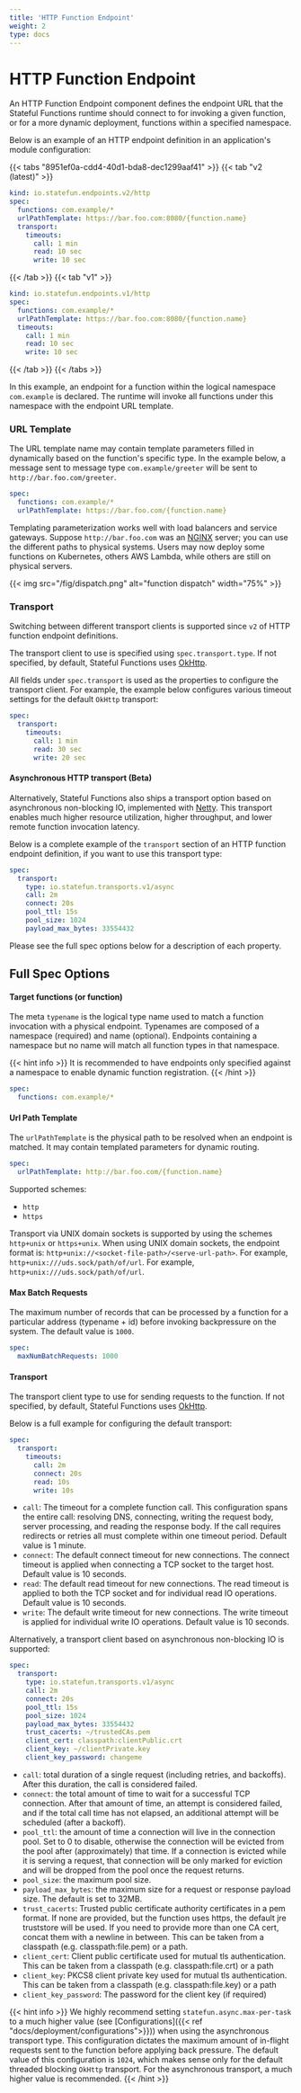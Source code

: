```yaml
---
title: 'HTTP Function Endpoint'
weight: 2
type: docs
---
```

<!--
Licensed to the Apache Software Foundation (ASF) under one
or more contributor license agreements.  See the NOTICE file
distributed with this work for additional information
regarding copyright ownership.  The ASF licenses this file
to you under the Apache License, Version 2.0 (the
"License"); you may not use this file except in compliance
with the License.  You may obtain a copy of the License at

  http://www.apache.org/licenses/LICENSE-2.0

Unless required by applicable law or agreed to in writing,
software distributed under the License is distributed on an
"AS IS" BASIS, WITHOUT WARRANTIES OR CONDITIONS OF ANY
KIND, either express or implied.  See the License for the
specific language governing permissions and limitations
under the License.
-->

# HTTP Function Endpoint

An HTTP Function Endpoint component defines the endpoint URL that the Stateful Functions runtime should connect to for
invoking a given function, or for a more dynamic deployment, functions within a specified namespace.

Below is an example of an HTTP endpoint definition in an application's module configuration:

{{< tabs "8951ef0a-cdd4-40d1-bda8-dec1299aaf41" >}}
{{< tab "v2 (latest)" >}}
```yaml
kind: io.statefun.endpoints.v2/http
spec:
  functions: com.example/*
  urlPathTemplate: https://bar.foo.com:8080/{function.name}
  transport:
    timeouts:
      call: 1 min
      read: 10 sec
      write: 10 sec
```
{{< /tab >}}
{{< tab "v1" >}}
```yaml
kind: io.statefun.endpoints.v1/http
spec:
  functions: com.example/*
  urlPathTemplate: https://bar.foo.com:8080/{function.name}
  timeouts:
    call: 1 min
    read: 10 sec
    write: 10 sec
```
{{< /tab >}}
{{< /tabs >}}

In this example, an endpoint for a function within the logical namespace `com.example` is declared.
The runtime will invoke all functions under this namespace with the endpoint URL template.

### URL Template

The URL template name may contain template parameters filled in dynamically based on the function's specific type.
In the example below, a message sent to message type `com.example/greeter` will be sent to `http://bar.foo.com/greeter`.

```yaml
spec:
  functions: com.example/*
  urlPathTemplate: https://bar.foo.com/{function.name}
```

Templating parameterization works well with load balancers and service gateways.
Suppose `http://bar.foo.com` was an [NGINX](https://www.nginx.com/) server; you can use the different paths to physical systems. Users may now deploy some functions on Kubernetes, others AWS Lambda, while others are still on physical servers.

{{< img src="/fig/dispatch.png" alt="function dispatch" width="75%" >}}

### Transport

Switching between different transport clients is supported since `v2` of HTTP function endpoint definitions.

The transport client to use is specified using `spec.transport.type`. If not specified, by default, Stateful Functions uses [OkHttp](https://square.github.io/okhttp/).

All fields under `spec.transport` is used as the properties to configure the transport client. For example, the example below configures various timeout settings for the default `OkHttp` transport:

```yaml
spec:
  transport:
    timeouts:
      call: 1 min
      read: 30 sec
      write: 20 sec
```

#### Asynchronous HTTP transport (Beta)

Alternatively, Stateful Functions also ships a transport option based on asynchronous non-blocking IO, implemented with [Netty](https://netty.io/).
This transport enables much higher resource utilization, higher throughput, and lower remote function invocation latency.

Below is a complete example of the `transport` section of an HTTP function endpoint definition, if you want to use this transport type:

```yaml
spec:
  transport:
    type: io.statefun.transports.v1/async
    call: 2m
    connect: 20s
    pool_ttl: 15s
    pool_size: 1024
    payload_max_bytes: 33554432
```

Please see the full spec options below for a description of each property.

## Full Spec Options

#### Target functions (or function)

The meta `typename` is the logical type name used to match a function invocation with a physical endpoint.
Typenames are composed of a namespace (required) and name (optional).
Endpoints containing a namespace but no name will match all function types in that namespace.

{{< hint info >}}
It is recommended to have endpoints only specified against a namespace to enable dynamic function registration.
{{< /hint >}}

```yaml
spec:
  functions: com.example/*
```

#### Url Path Template

The `urlPathTemplate` is the physical path to be resolved when an endpoint is matched.
It may contain templated parameters for dynamic routing.

```yaml
spec:
  urlPathTemplate: http://bar.foo.com/{function.name}
```

Supported schemes:
* ``http``
* ``https``

Transport via UNIX domain sockets is supported by using the schemes ``http+unix`` or ``https+unix``.
When using UNIX domain sockets, the endpoint format is: ``http+unix://<socket-file-path>/<serve-url-path>``. For example, ``http+unix:///uds.sock/path/of/url``.
For example, ``http+unix:///uds.sock/path/of/url``.

#### Max Batch Requests

The maximum number of records that can be processed by a function for a particular address (typename + id) before invoking backpressure on the system. The default value is `1000`.

```yaml
spec:
  maxNumBatchRequests: 1000
```

#### Transport

The transport client type to use for sending requests to the function. If not specified, by default, Stateful Functions uses [OkHttp](https://square.github.io/okhttp/).

Below is a full example for configuring the default transport:

```yaml
spec:
  transport:
    timeouts:
      call: 2m
      connect: 20s
      read: 10s
      write: 10s
```

* `call`: The timeout for a complete function call. This configuration spans the entire call: resolving DNS, connecting,
  writing the request body, server processing, and reading the response body. If the call requires redirects or retries
  all must complete within one timeout period. Default value is 1 minute.
* `connect`: The default connect timeout for new connections. The connect timeout is applied when connecting a TCP socket to the target host. Default value is 10 seconds.
* `read`: The default read timeout for new connections. The read timeout is applied to both the TCP socket and for individual read IO operations. Default value is 10 seconds.
* `write`: The default write timeout for new connections. The write timeout is applied for individual write IO operations. Default value is 10 seconds.

Alternatively, a transport client based on asynchronous non-blocking IO is supported:

```yaml
spec:
  transport:
    type: io.statefun.transports.v1/async
    call: 2m
    connect: 20s
    pool_ttl: 15s
    pool_size: 1024
    payload_max_bytes: 33554432
    trust_cacerts: ~/trustedCAs.pem
    client_cert: classpath:clientPublic.crt
    client_key: ~/clientPrivate.key
    client_key_password: changeme
```

* `call`: total duration of a single request (including retries, and backoffs). After this duration, the call is considered failed.
* `connect`: the total amount of time to wait for a successful TCP connection. After that amount of time, an attempt is considered failed, and if the total call time has not elapsed, an additional attempt will be scheduled (after a backoff).
* `pool_ttl`: the amount of time a connection will live in the connection pool. Set to 0 to disable, otherwise the connection will be evicted from the pool after (approximately) that time. If a connection is evicted while it is serving a request, that connection will be only marked for eviction and will be dropped from the pool once the request returns.
* `pool_size`: the maximum pool size.
* `payload_max_bytes`: the maximum size for a request or response payload size. The default is set to 32MB.
* `trust_cacerts`: Trusted public certificate authority certificates in a pem format. If none are provided, but the function uses https, the default jre truststore will be used. If you need to provide more than one CA cert, concat them with a newline in between. This can be taken from a classpath (e.g. classpath:file.pem) or a path.
* `client_cert`: Client public certificate used for mutual tls authentication. This can be taken from a classpath (e.g. classpath:file.crt) or a path
* `client_key`: PKCS8 client private key used for mutual tls authentication. This can be taken from a classpath (e.g. classpath:file.key) or a path
* `client_key_password`: The password for the client key (if required)


{{< hint info >}}
We highly recommend setting `statefun.async.max-per-task` to a much higher value (see [Configurations]({{< ref "docs/deployment/configurations">}}))
when using the asynchronous transport type. This configuration dictates the maximum amount of in-flight requests sent to
the function before applying back pressure. The default value of this configuration is `1024`, which makes sense only for
the default threaded blocking `OkHttp` transport. For the asynchronous transport, a much higher value is recommended.
{{< /hint >}}